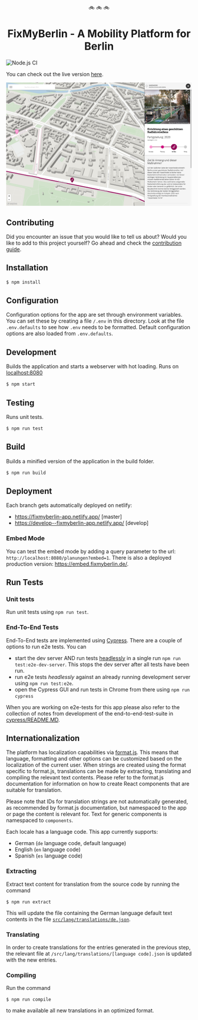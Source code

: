 <p align="center">🚲 🚲 🚲</p>
<h1 align="center">FixMyBerlin - A Mobility Platform for Berlin</h1>

![Node.js CI](https://github.com/FixMyBerlin/fixmy.frontend/workflows/Node.js%20CI/badge.svg?branch=develop)

You can check out the live version [here](https://fixmyberlin.de/).

![fixmy screenshot](/fixmy-screenshot.png)

## Contributing

Did you encounter an issue that you would like to tell us about? Would you like
to add to this project yourself? Go ahead and check the
[contribution guide](CONTRIBUTING.md).

## Installation

```sh
$ npm install
```

## Configuration

Configuration options for the app are set through environment variables. You can
set these by creating a file `/.env` in this directory. Look at the file
`.env.defaults` to see how `.env` needs to be formatted. Default configuration
options are also loaded from `.env.defaults`.

## Development

Builds the application and starts a webserver with hot loading.
Runs on [localhost:8080](http://localhost:8080/)

```sh
$ npm start
```

## Testing

Runs unit tests.

```sh
$ npm run test
```

## Build

Builds a minified version of the application in the build folder.

```sh
$ npm run build
```

## Deployment

Each branch gets automatically deployed on netlify:

- https://fixmyberlin-app.netlify.app/ [master]
- https://develop--fixmyberlin-app.netlify.app/ [develop]

### Embed Mode

You can test the embed mode by adding a query parameter to the url: `http://localhost:8080/planungen?embed=1`.
There is also a deployed production version: https://embed.fixmyberlin.de/.

## Run Tests

### Unit tests

Run unit tests using `npm run test`.

### End-To-End Tests

End-To-End tests are implemented using [Cypress](https://www.cypress.io/).
There are a couple of options to run e2e tests. You can

- start the dev server AND run tests
  [headlessly](https://blog.logrocket.com/introduction-to-headless-browser-testing-44b82310b27c/)
  in a single run `npm run test:e2e-dev-server`.
  This stops the dev server after all tests have been run.
- run e2e tests _headlessly_ against an already running development server using `npm run test:e2e`.
- open the Cypress GUI and run tests in Chrome from there using `npm run cypress`

When you are working on e2e-tests for this app please also refer to the
collection of notes from development of the end-to-end-test-suite in
[cypress/README.MD](cypress/README.MD).

## Internationalization

The platform has localization capabilities via [format.js](https://formatjs.io/).
This means that language, formatting and other options can be customized based
on the localization of the current user. When strings are created using the
format specific to format.js, translations can be made by extracting, translating
and compiling the relevant text contents. Please refer to the format.js documentation
for information on how to create React components that are suitable for translation.

Please note that IDs for translation strings are not automatically generated, as
recommended by format.js documentation, but namespaced to the app or page the
content is relevant for. Text for generic components is namespaced to `components`.

Each locale has a language code. This app currently supports:

- German (`de` language code, default language)
- English (`en` language code)
- Spanish (`es` language code)

### Extracting

Extract text content for translation from the source code by running the command

```
$ npm run extract
```

This will update the file containing the German language default text contents
in the file [`src/lang/translations/de.json`](https://github.com/FixMyBerlin/fixmy.frontend/blob/develop/src/lang/translations/de.json).

### Translating

In order to create translations for the entries generated in the previous step,
the relevant file at `/src/lang/translations/[language code].json` is updated
with the new entries.

### Compiling

Run the command

```
$ npm run compile
```

to make available all new translations in an optimized format.
